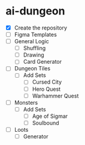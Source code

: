 # ai-dungeon

- [x] Create the repository
- [ ] Figma Templates
- [ ] General Logic
  - [ ] Shuffling
  - [ ] Drawing
  - [ ] Card Generator
- [ ] Dungeon Tiles
  - [ ] Add Sets
    - [ ] Cursed City
    - [ ] Hero Quest
    - [ ] Warhammer Quest
- [ ] Monsters
  - [ ] Add Sets
    - [ ] Age of Sigmar
    - [ ] Soulbound
- [ ] Loots
  - [ ] Generator
